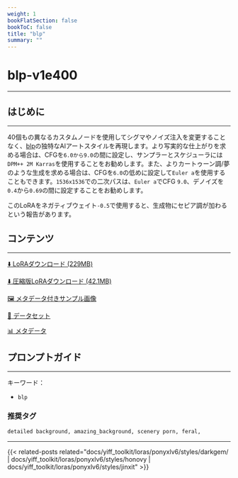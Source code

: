 ```yaml
---
weight: 1
bookFlatSection: false
bookToC: false
title: "blp"
summary: ""
---
```


<!--markdownlint-disable MD025 MD033 -->

# blp-v1e400

---

## はじめに

---

40個もの異なるカスタムノードを使用してシグマやノイズ注入を変更することなく、[blp](https://e6ai.net/posts?tags=blp)の独特なAIアートスタイルを再現します。より写実的な仕上がりを求める場合は、CFGを`6.0から9.0`の間に設定し、サンプラーとスケジューラには`DPM++ 2M Karras`を使用することをお勧めします。また、よりカートゥーン調/夢のような生成を求める場合は、CFGを`6.0`の低めに設定して`Euler a`を使用することもできます。`1536x1536`での二次パスは、`Euler a`でCFG `9.0`、デノイズを`0.4`から`0.69`の間に設定することをお勧めします。

このLoRAをネガティブウェイト`-0.5`で使用すると、生成物にセピア調が加わるという報告があります。

## コンテンツ

---

[⬇️ LoRAダウンロード (229MB)](https://huggingface.co/rakki194/yt/resolve/main/ponyxl_loras/blp-v1e400.safetensors?download=true)

[⬇️ 圧縮版LoRAダウンロード (42.1MB)](https://huggingface.co/rakki194/yt/resolve/main/ponyxl_loras_shrunk_2/blp-v1e400_frockpt1_th-3.55.safetensors?download=true)

[🖼️ メタデータ付きサンプル画像](https://huggingface.co/k4d3/yiff_toolkit/tree/main/static/{})

[📐 データセット](https://huggingface.co/datasets/k4d3/furry/tree/main/by_blp)

[📊 メタデータ](https://huggingface.co/k4d3/yiff_toolkit/raw/main/ponyxl_loras/blp-v1e400.json)

## プロンプトガイド

---

キーワード：

- `blp`

### 推奨タグ

```md
detailed background, amazing_background, scenery porn, feral,
```

---

<!--
HUGO_SEARCH_EXCLUDE_START
-->
{{< related-posts related="docs/yiff_toolkit/loras/ponyxlv6/styles/darkgem/ | docs/yiff_toolkit/loras/ponyxlv6/styles/honovy | docs/yiff_toolkit/loras/ponyxlv6/styles/jinxit" >}}
<!--
HUGO_SEARCH_EXCLUDE_END
-->
